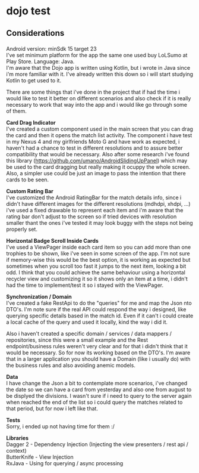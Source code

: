 # dojo test

## Considerations<p>

Android version: minSdk 15 target 23<br>
I've set minimum platform for the app the same one used buy LoLSumo at Play Store.
Language: Java.<br>
I'm aware that the Dojo app is written using Kotlin, but i wrote in Java since i'm more familiar with it. I've already written this down so i will start studying Kotlin to get used to it.
<p>
There are some things that i've done in the project that if had the time i would like to test it better on different scenarios and also check if it is really necessary  to work that way into the app and i would like go through some of them.


**Card Drag Indicator**<br>
I've created a custom component used in the main screen that you can drag the card and then it opens the match list activity. The component i have test in my Nexus 4 and my girlfriends Moto G and have work as expected, i haven't had a chance to test in different resolutions and to assure better compatibility that would be necessary. Also after some research i've found this library (https://github.com/umano/AndroidSlidingUpPanel) which may be used to the card dragging but really making it ocuppy the whole screen. Also, a simpler use could be just an image to pass the intention that there cards to be seen.

**Custom Rating Bar**<br>
I've customized the Android RatingBar for the match details info, since i didn't have different images for the different resolutions (mdhdpi, xhdpi, ...) i've used a fixed drawable to represent each item and i'm aware that the rating bar don't adjust to the screen so if tried devices with resolution smaller thant the ones i've tested it may look buggy with the steps not being properly set.

**Horizontal Badge Scroll Inside Cards**<br>
I've used a ViewPager inside each card item so you can add more than one trophies to be shown, like i've seen in some screen 
of the app. I'm not sure if memory-wise this would be the best option, it is working as expected but sometimes when you scroll too fast it jumps to the next item, looking a bit odd. I think that you could achieve the same behaviour using a horizontal recycler view and customizing it so it shows only an item at a time, i didn't had the time to implement/test it so i stayed with the ViewPager.

**Synchronization / Domain**<br>
I've created a fake RestApi to do the "queries" for me and map the Json nto DTO's. I'm note sure if the real API could respond the way i designed, like querying specific details based in the match id. Even if it can't i could create a local cache of the query and used it locally, kind the way i did it.

Also i haven't created a specific domain / services / data mappers / repositories, since this were a small example and the 
Rest endpoint/business rules weren't very clear and for that i didn't think that it would be necessary. So for now its working based on the DTO's. I'm aware that in a larger application you should have a Domain (like i usually do)  with the business rules and also avoiding  anemic models.

**Data**<br>
I have change the Json a bit to contemplate more scenarios, i've changed the date so we can have a card from yesterday and 
also one from august to be displyed the divisions. I wasn't sure if i need to query to the server again when reached the 
end of the list so i could query the matches related to that period, but for now i left like that.

**Tests**<br>
Sorry, i ended up not having time for them :/


**Libraries**<br>
Dagger 2 - Dependency Injection (Injecting the view presenters / rest api / context)<br>
ButterKnife - View Injection<br>
RxJava - Using for querying / async processing
